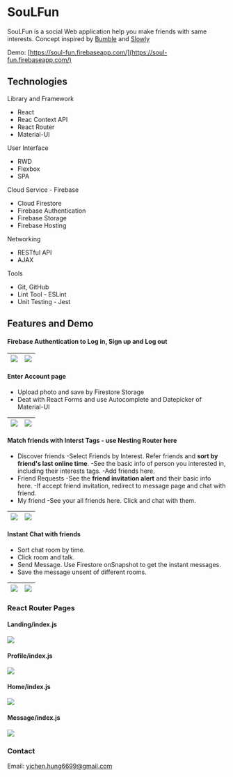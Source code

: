 # SouLFun

SouLFun is a social Web application help you make friends with same interests. Concept inspired by [Bumble](https://bumble.com/) and [Slowly](https://www.getslowly.com/en/)

Demo: [https://soul-fun.firebaseapp.com/](https://soul-fun.firebaseapp.com/)

## Technologies
Library and Framework
* React 
* Reac Context API
* React Router
* Material-UI

User Interface
* RWD
* Flexbox
* SPA

Cloud Service - Firebase
* Cloud Firestore
* Firebase Authentication
* Firebase Storage
* Firebase Hosting

Networking
* RESTful API
* AJAX

Tools
* Git, GitHub
* Lint Tool - ESLint
* Unit Testing - Jest

## Features and Demo
#### Firebase Authentication to Log in, Sign up and Log out

| ![](https://i.imgur.com/IYTjOu6.png) | ![](https://i.imgur.com/S6iteDb.png)|
| -------- | -------- |

#### Enter Account page
* Upload photo and save by Firestore Storage
* Deat with React Forms and use Autocomplete and Datepicker of Material-UI

| ![](https://i.imgur.com/SIXmbWX.png) | ![](https://i.imgur.com/UZwj1ZA.png) |
| -------- | -------- |

#### Match friends with Interst Tags - use Nesting Router here

* Discover friends
-Select Friends by Interest. Refer friends and **sort by friend's last online time**.
-See the basic info of person you interested in, including their interests tags.
-Add friends here.
* Friend Requests
-See the **friend invitation alert** and their basic info here.
-If accept friend invitation, redirect to message page and chat with friend.
* My friend
-See your all friends here. Click and chat with them.

| ![](https://i.imgur.com/aqYuUap.png)| ![](https://i.imgur.com/4Jg99oK.png)|
| -------- | -------- |

#### Instant Chat with friends
- Sort chat room by time.
- Click room and talk.
- Send Message. Use Firestore onSnapshot to get the instant messages.
- Save the message unsent of different rooms.

| ![](https://i.imgur.com/p5m58yy.png)| ![](https://i.imgur.com/ZBNOYVF.png) |
| -------- | -------- |

### React Router Pages
#### Landing/index.js
![](https://i.imgur.com/yDasNNM.png)
#### Profile/index.js
![](https://i.imgur.com/XcFd4yz.png)
#### Home/index.js
![](https://i.imgur.com/CAWQd7R.png)
#### Message/index.js
![](https://i.imgur.com/UGpl5lf.png)

### Contact
Email: yichen.hung6699@gmail.com
